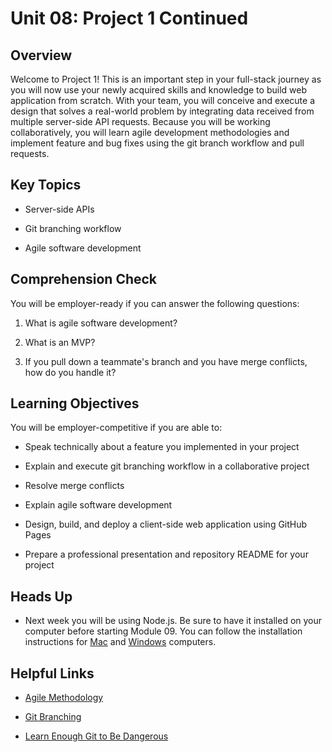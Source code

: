 # Unit 08: Project 1 Continued

## Overview

Welcome to Project 1! This is an important step in your full-stack journey as you will now use your newly acquired skills and knowledge to build web application from scratch. With your team, you will conceive and execute a design that solves a real-world problem by integrating data received from multiple server-side API requests. Because you will be working collaboratively, you will learn agile development methodologies and implement feature and bug fixes using the git branch workflow and pull requests.

## Key Topics

* Server-side APIs

* Git branching workflow

* Agile software development

## Comprehension Check

You will be employer-ready if you can answer the following questions:

1. What is agile software development?

2. What is an MVP?

3. If you pull down a teammate's branch and you have merge conflicts, how do you handle it?

## Learning Objectives

You will be employer-competitive if you are able to:

* Speak technically about a feature you implemented in your project

* Explain and execute git branching workflow in a collaborative project

* Resolve merge conflicts

* Explain agile software development

* Design, build, and deploy a client-side web application using GitHub Pages

* Prepare a professional presentation and repository README for your project

## Heads Up

* Next week you will be using Node.js. Be sure to have it installed on your computer before starting Module 09. You can follow the installation instructions for [Mac](./04-Supplemental/nodejs-install-mac.md) and [Windows](./04-Supplemental/nodejs-install-win.md) computers.  

## Helpful Links

* [Agile Methodology](https://en.wikipedia.org/wiki/Agile_software_development)

* [Git Branching](https://git-scm.com/book/en/v2/Git-Branching-Branching-Workflows)

* [Learn Enough Git to Be Dangerous](https://www.learnenough.com/git-tutorial/getting_started)
